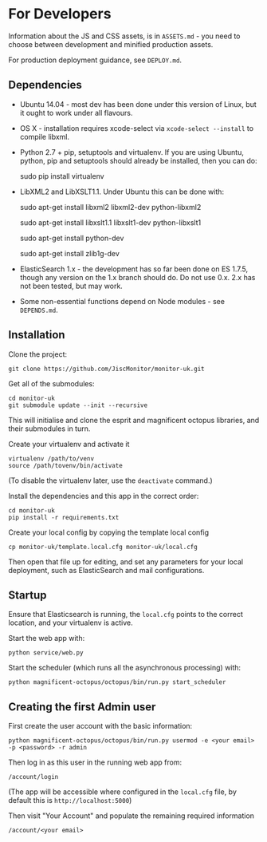 # For Developers

Information about the JS and CSS assets, is in ```ASSETS.md``` - you need to choose between development and minified production assets.

For production deployment guidance, see ```DEPLOY.md```.

## Dependencies

* Ubuntu 14.04 - most dev has been done under this version of Linux, but it ought to work under all flavours.

* OS X - installation requires xcode-select via ```xcode-select --install``` to compile libxml.

* Python 2.7 + pip, setuptools and virtualenv.  If you are using Ubuntu, python, pip and setuptools should already be installed, then you can do:

    sudo pip install virtualenv

* LibXML2 and LibXSLT1.1.  Under Ubuntu this can be done with:

    sudo apt-get install libxml2 libxml2-dev python-libxml2
    
    sudo apt-get install libxslt1.1 libxslt1-dev python-libxslt1
    
    sudo apt-get install python-dev
    
    sudo apt-get install zlib1g-dev

* ElasticSearch 1.x - the development has so far been done on ES 1.7.5, though any version on the 1.x branch should do.  Do not use 0.x.  2.x has not been tested, but may work.

* Some non-essential functions depend on Node modules - see ```DEPENDS.md```.

## Installation

Clone the project:

    git clone https://github.com/JiscMonitor/monitor-uk.git

Get all of the submodules:

    cd monitor-uk
    git submodule update --init --recursive
    
This will initialise and clone the esprit and magnificent octopus libraries, and their submodules in turn.

Create your virtualenv and activate it

    virtualenv /path/to/venv
    source /path/tovenv/bin/activate
    
(To disable the virtualenv later, use the ```deactivate``` command.)

Install the dependencies and this app in the correct order:

    cd monitor-uk
    pip install -r requirements.txt
    
Create your local config by copying the template local config

    cp monitor-uk/template.local.cfg monitor-uk/local.cfg

Then open that file up for editing, and set any parameters for your local deployment, such as ElasticSearch and mail configurations.

## Startup

Ensure that Elasticsearch is running, the ```local.cfg``` points to the correct location, and your virtualenv is active.

Start the web app with:

    python service/web.py

Start the scheduler (which runs all the asynchronous processing) with:

    python magnificent-octopus/octopus/bin/run.py start_scheduler
    

## Creating the first Admin user

First create the user account with the basic information:

    python magnificent-octopus/octopus/bin/run.py usermod -e <your email> -p <password> -r admin

Then log in as this user in the running web app from:

    /account/login

(The app will be accessible where configured in the ```local.cfg``` file, by default this is ```http://localhost:5000```)

Then visit "Your Account" and populate the remaining required information

    /account/<your email>
